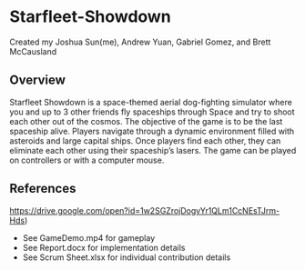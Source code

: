 # Starfleet-Showdown
Created my Joshua Sun(me), Andrew Yuan, Gabriel Gomez, and Brett McCausland


## Overview
Starfleet Showdown is a space-themed aerial dog-fighting simulator where you and up to 3 other friends fly spaceships through Space and try to shoot each other out of the cosmos. The objective of the game is to be the last spaceship alive. Players navigate through a dynamic environment filled with asteroids and large capital ships. Once players find each other, they can eliminate each other using their spaceship’s lasers. The game can be played on controllers or with a computer mouse.


## References
https://drive.google.com/open?id=1w2SGZrojDogvYr1QLm1CcNEsTJrm-Hds)
* See GameDemo.mp4 for gameplay
* See Report.docx for implementation details
* See Scrum Sheet.xlsx for individual contribution details

